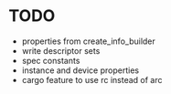 # TODO

- properties from create_info_builder
- write descriptor sets
- spec constants
- instance and device properties
- cargo feature to use rc instead of arc